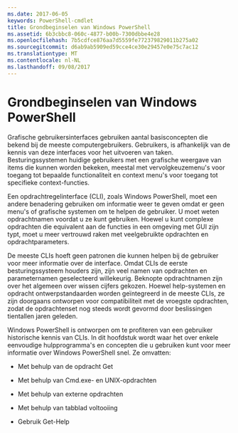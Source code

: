 ```yaml
---
ms.date: 2017-06-05
keywords: PowerShell-cmdlet
title: Grondbeginselen van Windows PowerShell
ms.assetid: 6b3cbbc8-060c-4877-b00b-7300dbbe4e28
ms.openlocfilehash: 7b5cdfce876aa7d5559fe772379829011b275a02
ms.sourcegitcommit: d6ab9ab5909ed59cce4ce30e29457e0e75c7ac12
ms.translationtype: MT
ms.contentlocale: nl-NL
ms.lasthandoff: 09/08/2017
---
```

# <a name="windows-powershell-basics"></a>Grondbeginselen van Windows PowerShell
Grafische gebruikersinterfaces gebruiken aantal basisconcepten die bekend bij de meeste computergebruikers. Gebruikers, is afhankelijk van de kennis van deze interfaces voor het uitvoeren van taken. Besturingssystemen huidige gebruikers met een grafische weergave van items die kunnen worden bekeken, meestal met vervolgkeuzemenu's voor toegang tot bepaalde functionaliteit en context menu's voor toegang tot specifieke context-functies.

Een opdrachtregelinterface (CLI), zoals Windows PowerShell, moet een andere benadering gebruiken om informatie weer te geven omdat er geen menu's of grafische systemen om te helpen de gebruiker. U moet weten opdrachtnamen voordat u ze kunt gebruiken. Hoewel u kunt complexe opdrachten die equivalent aan de functies in een omgeving met GUI zijn typt, moet u meer vertrouwd raken met veelgebruikte opdrachten en opdrachtparameters.

De meeste CLIs hoeft geen patronen die kunnen helpen bij de gebruiker voor meer informatie over de interface. Omdat CLIs de eerste besturingssysteem houders zijn, zijn veel namen van opdrachten en parameternamen geselecteerd willekeurig. Beknopte opdrachtnamen zijn over het algemeen over wissen cijfers gekozen. Hoewel help-systemen en opdracht ontwerpstandaarden worden geïntegreerd in de meeste CLIs, ze zijn doorgaans ontworpen voor compatibiliteit met de vroegste opdrachten, zodat de opdrachtenset nog steeds wordt gevormd door beslissingen tientallen jaren geleden.

Windows PowerShell is ontworpen om te profiteren van een gebruiker historische kennis van CLIs. In dit hoofdstuk wordt waar het over enkele eenvoudige hulpprogramma's en concepten die u gebruiken kunt voor meer informatie over Windows PowerShell snel. Ze omvatten:

- Met behulp van de opdracht Get

- Met behulp van Cmd.exe- en UNIX-opdrachten

- Met behulp van externe opdrachten

- Met behulp van tabblad voltooiing

- Gebruik Get-Help

